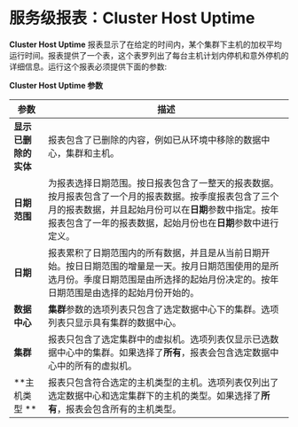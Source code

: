 # 服务级报表：Cluster Host Uptime

**Cluster Host Uptime** 报表显示了在给定的时间内，某个集群下主机的加权平均运行时间。报表提供了一个表，这个表罗列出了每台主机计划内停机和意外停机的详细信息。运行这个报表必须提供下面的参数:

**Cluster Host Uptime 参数**

| 参数 | 描述 |
| ---- | ---- |
| **显示已删除的实体** | 报表包含了已删除的内容，例如已从环境中移除的数据中心，集群和主机。 |
| **日期范围** | 为报表选择日期范围。按日报表包含了一整天的报表数据。按月报表包含了一个月的报表数据。按季度报表包含了三个月的报表数据，并且起始月份可以在**日期**参数中指定。按年报表包含了一年的报表数据，起始月份也在**日期**参数中进行定义。 |
| **日期** | 报表累积了日期范围内的所有数据，并且是从当前日期开始。按日日期范围的增量是一天。按月日期范围使用的是所选月份。季度日期范围是由所选择的起始月份决定的。按年日期范围是由选择的起始月份开始的。 |
| **数据中心** | **集群**参数的选项列表只包含了选定数据中心下的集群。选项列表只显示具有集群的数据中心。 |
| **集群** | 报表只包含了选定集群中的虚拟机。选项列表仅显示已选数据中心中的集群。如果选择了**所有**，报表会包含选定数据中心中的所有的虚拟机。 |
| **主机类型 **| 报表只包含符合选定的主机类型的主机。选项列表仅列出了选定数据中心和选定集群下的主机的类型。如果选择了**所有**，报表会包含所有的主机类型。 |
